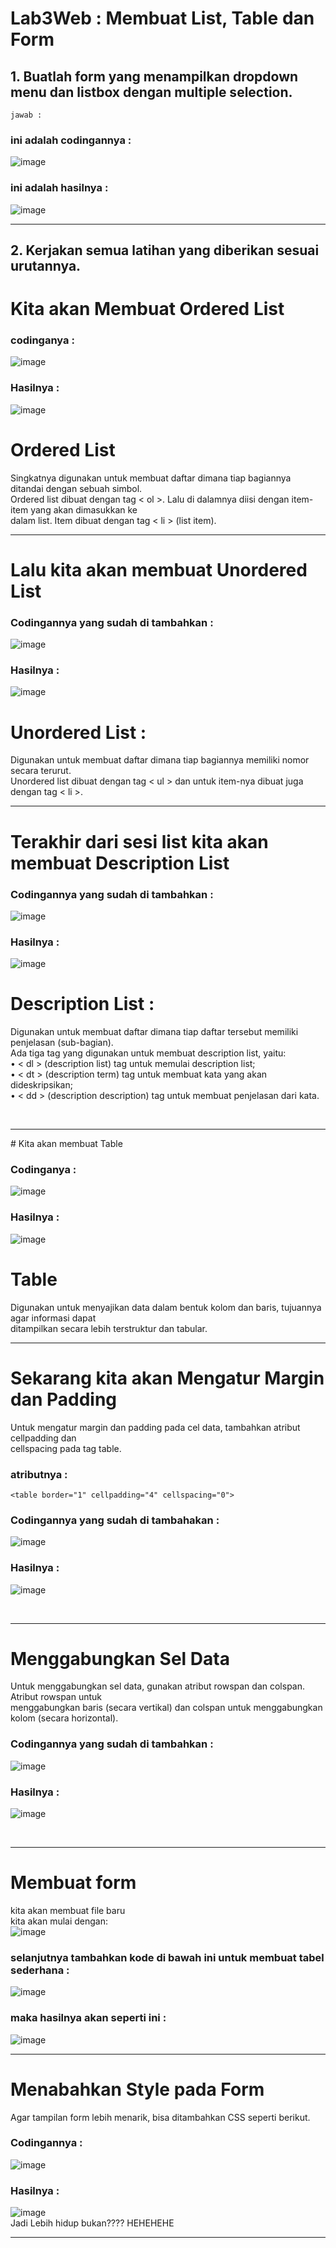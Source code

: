 # Lab3Web : Membuat List, Table dan Form

## 1. Buatlah form yang menampilkan dropdown menu dan listbox dengan multiple selection.
`jawab :`
### ini adalah codingannya :
![image](https://github.com/user-attachments/assets/bf34b9ab-4e9b-4479-8dcc-6167079aa9b4)
### ini adalah hasilnya :
![image](https://github.com/user-attachments/assets/b9dc70ba-4a70-4326-8028-ab916c5927b8)

---

## 2. Kerjakan semua latihan yang diberikan sesuai urutannya.
# Kita akan Membuat **Ordered List**
### codinganya : 
![image](https://github.com/user-attachments/assets/7fdca384-632d-44b2-8ebb-9527dd58c332)
### Hasilnya :
![image](https://github.com/user-attachments/assets/65566302-dcdf-44a0-8e26-24aaf599563f)
# Ordered List
Singkatnya digunakan untuk membuat daftar dimana tiap bagiannya ditandai dengan sebuah simbol. <br> 
Ordered list dibuat dengan tag < ol >. Lalu di dalamnya diisi dengan item-item yang akan dimasukkan ke <br>
dalam list. Item dibuat dengan tag < li > (list item).
<br>
<hr>

# Lalu kita akan membuat **Unordered List**

### Codingannya yang sudah di tambahkan :
![image](https://github.com/user-attachments/assets/126b5eab-3379-457b-a4d0-78765216de39)

### Hasilnya :
![image](https://github.com/user-attachments/assets/800d2fd2-7b96-47be-8a47-5ea5e21de146)

# Unordered List :
Digunakan untuk membuat daftar dimana tiap bagiannya memiliki nomor secara terurut. <br>
Unordered list dibuat dengan tag < ul > dan untuk item-nya dibuat juga dengan tag < li >.
<br>
<hr>

# Terakhir dari sesi list kita akan membuat **Description List**

### Codingannya yang sudah di tambahkan :
![image](https://github.com/user-attachments/assets/d788a7ca-fd00-4e27-9fc3-bc21b72fc41f)

### Hasilnya :
![image](https://github.com/user-attachments/assets/a706feba-86ec-4bd5-bcc7-91811ea19c6d)

# Description List :
Digunakan untuk membuat daftar dimana tiap daftar tersebut memiliki penjelasan (sub-bagian). <br>
Ada tiga tag yang digunakan untuk membuat description list, yaitu: <br>
• < dl > (description list) tag untuk memulai description list; <br>
• < dt > (description term) tag untuk membuat kata yang akan dideskripsikan; <br>
• < dd > (description description) tag untuk membuat penjelasan dari kata. <br>

<br> 
<hr>
# Kita akan membuat Table

### Codinganya :
![image](https://github.com/user-attachments/assets/9b181691-b40b-4235-b789-b1868d01700f)

### Hasilnya :
![image](https://github.com/user-attachments/assets/089351cf-b50d-4dec-a82f-c8f0b54fafad)
# Table
Digunakan untuk menyajikan data dalam bentuk kolom dan baris, tujuannya agar informasi dapat <br>
ditampilkan secara lebih terstruktur dan tabular.
<br>
<hr>

# Sekarang kita akan Mengatur Margin dan Padding
Untuk mengatur margin dan padding pada cel data, tambahkan atribut cellpadding dan <br>
cellspacing pada tag table. <br>
### atributnya : 
` <table border="1" cellpadding="4" cellspacing="0"> ` <br>

### Codingannya yang sudah di tambahakan :
![image](https://github.com/user-attachments/assets/f8f988ab-9f48-4045-944f-ba302ee4b0b6)

### Hasilnya :
![image](https://github.com/user-attachments/assets/cc7f3cd3-0676-4fbb-a5c2-1f7131ff5fb3)

<br>
<hr>

# Menggabungkan Sel Data
Untuk menggabungkan sel data, gunakan atribut rowspan dan colspan. Atribut rowspan untuk <br>
menggabungkan baris (secara vertikal) dan colspan untuk menggabungkan kolom (secara
horizontal).

### Codingannya yang sudah di tambahkan :
![image](https://github.com/user-attachments/assets/47576766-4738-4f4d-9936-c0bbc004c23a)

### Hasilnya :
![image](https://github.com/user-attachments/assets/f6f394f0-6707-4aad-b7e9-62603c16d985)

<br>
<hr>

# Membuat form
kita akan membuat file baru <br>
kita akan mulai dengan: <br>
![image](https://github.com/user-attachments/assets/4228cf33-cfd4-47ab-834c-2bb77d113750)
### selanjutnya tambahkan kode di bawah ini untuk membuat tabel sederhana :
![image](https://github.com/user-attachments/assets/b5e2902f-5d4e-4b11-9dc4-027a830488e0) <br>
### maka hasilnya akan seperti ini :
![image](https://github.com/user-attachments/assets/c7f8e381-cf96-46bf-b960-8faa8314b49b)
<br>
<hr>

# Menabahkan Style pada Form
Agar tampilan form lebih menarik, bisa ditambahkan CSS seperti berikut. <br>
### Codingannya :
![image](https://github.com/user-attachments/assets/184b715f-b258-4468-96c4-022a7c230825)

### Hasilnya :
![image](https://github.com/user-attachments/assets/d4ddb203-4581-4065-9137-4c71403991a5) <br>
Jadi Lebih hidup bukan???? HEHEHEHE
<br>
<hr>





